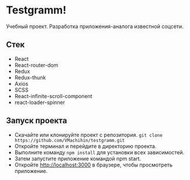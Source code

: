 # Testgramm!

Учебный проект. Разработка приложения-аналога известной соцсети.

## Стек

- React
- React-router-dom
- Redux
- Redux-thunk
- Axios
- SCSS
- React-infinite-scroll-component
- react-loader-spinner

## Запуск проекта

- Скачайте или клонируйте проект с репозитория. `git clone https://github.com/VMachihin/testgramm.git`
- Откройте терминал и перейдите в директорию проекта.
- Выполните команду `npm install` для установки всех зависимостей.
- Затем запустите приложение командой npm start.
- Откройте [http://localhost:3000](http://localhost:3000/) в браузере, чтобы просмотреть приложение.
